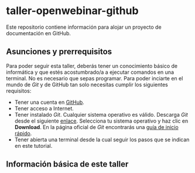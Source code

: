 # taller-openwebinar-github
Este repositorio contiene información para alojar un proyecto de documentación en GitHub.
## Asunciones y prerrequisitos
Para poder seguir esta taller, deberás tener un conocimiento básico de informática y que estés acostumbrado/a a ejecutar comandos en una terminal. No es necesario que sepas programar. Para poder inciarte en el mundo de *Git* y de GitHub tan solo necesitas cumplir los siguientes requisitos:

* Tener una cuenta en [GitHub](https://github.com/).
* Tener acceso a Internet.
* Tener instalado *Git*. Cualquier sistema operativo es válido. Descarga *Git* desde el siguiente [enlace](https://www.google.com). Selecciona tu sistema operativo y haz clic en **Download**. En la página oficial de *Git* encontrarás una [guía de inicio rápido](https://www.google.com).
* Tener abierta una terminal desde la cual seguir los pasos que se indican en este tutorial.

## Información básica de este taller
